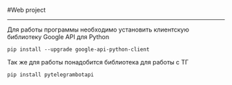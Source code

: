 #Web project
_______________________

Для работы программы необходимо установить клиентскую библиотеку Google API для Python
```
pip install --upgrade google-api-python-client
```

Так же для работы понадобится библиотека для работы с ТГ
```
pip install pytelegrambotapi
```